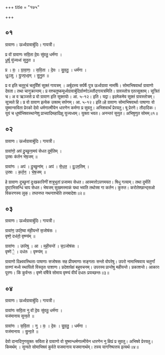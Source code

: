 +++
title = "१७५"

+++


## ०१
ग्रावाणः। ऊर्ध्वग्रावार्बुदिः। गायत्री।

प्र वो॑ ग्रावाणः सवि॒ता दे॒वः सु॑वतु॒ धर्म॑णा ।  
धू॒र्षु यु॑ज्यध्वं सुनु॒त ॥

प्र । वः॒ । ग्रा॒वा॒णः॒ । स॒वि॒ता । दे॒वः । सु॒व॒तु॒ । धर्म॑णा ।  
धूः॒ऽसु । यु॒ज्य॒ध्व॒म् । सु॒नु॒त ॥

प्र व इति चतुरृचं चतुर्विंशं सूक्तं गायत्रम् । अर्बुदस्य सर्पर्षेः पुत्र ऊर्ध्वग्रावा नामर्षिः। सोमाभिषवार्था ग्रावाणो देवता। तथा चानुक्रान्तम्। प्र वश्चतुष्कमूर्ध्वग्रावार्बुदिर्ग्राव्णोऽस्तौद्गायत्रमिति। ग्रावस्तोत्र एतत्सूक्तम्। सूत्रितं च। अ व ऋञ्जसे प्र वो ग्रावाण इति सूक्तयोः। आ. ५-१२। इति। यद्वा। इदमेकमेव सूक्तं ग्रावस्तोत्रम्। सूत्र्यते हि। प्र वो ग्रावाण इत्येक उक्तम् सर्पणम्। आ. ५-१२। इति॥हे ग्रावाणः सोमाभिषवार्थाः पाषाणाः वो युष्मान्सविता प्रेरको देवो धर्मणात्मीयेन धारणेन कर्मणा प्र सुवतु। अभिशवार्थं प्रेरयतु। षू प्रेरणे। तौदादिकः। यूयं च धूर्ष्वभिषवस्थानेशु प्राच्यादिमहादिक्षु युज्यध्वम्। युक्ता भवत। अनन्तरं सुनुत। अभिषुणुत सोमम्॥१॥

## ०२
ग्रावाणः। ऊर्ध्वग्रावार्बुदिः। गायत्री।

ग्रावा॑णो॒ अप॑ दु॒च्छुना॒मप॑ सेधत दुर्म॒तिम् ।  
उ॒स्राः क॑र्तन भेष॒जम् ॥

ग्रावा॑णः । अप॑ । दु॒च्छुना॑म् । अप॑ । से॒ध॒त॒ । दुः॒ऽम॒तिम् ।  
उ॒स्राः । क॒र्त॒न॒ । भे॒ष॒जम् ॥

हे ग्रावाणः दुच्छुनां दुःखकारिणीं शत्रुभूतां प्रजामप सेधत। आस्मत्तोऽपगमयत। षिधु गत्याम्। तथा दुर्मतिं दुष्टाभिसन्धिं चाप सेधत। भेषजम् सुखमस्माकं यथा भवति तथोस्रा गा कर्तन। कुरुत। करोतेश्छान्द्सओ विकरणस्य लुक्। तप्तनप्त नथनाश्चेति तनबादेशः॥२॥

## ०३
ग्रावाणः। ऊर्ध्वग्रावार्बुदिः। गायत्री।

ग्रावा॑ण॒ उप॑रे॒ष्वा म॑ही॒यन्ते॑ स॒जोष॑सः ।  
वृष्णे॒ दध॑तो॒ वृष्ण्य॑म् ॥

ग्रावा॑णः । उप॑रेषु । आ । म॒ही॒यन्ते॑ । स॒ऽजोष॑सः ।  
वृष्णे॑े॒ । दध॑तः । वृष्ण्य॑म् ॥

ग्रावाणो दिक्ष्ववस्थिताः पाषाणाः सजोषसः सह प्रीयमाणाः सङ्गताः सन्तो वोपरेषु। उपरो नामाभिषवाय चतुर्णां ग्राव्णां मध्ये स्थापितो विस्तृतः पाशाणः। प्रदेशापेक्षं बहुवचनम्। उपरस्य प्रान्तेषु महीयन्ते। प्रकाशन्ते। आकारः पूरणः। किं कुर्वन्तः। वृष्णे वर्षित्रे सोमाय वृष्ण्यं वीर्यं दधतः प्रयच्छन्तः॥३॥

## ०४
ग्रावाणः। ऊर्ध्वग्रावार्बुदिः। गायत्री।

ग्रावा॑णः सवि॒ता नु वो॑ दे॒वः सु॑वतु॒ धर्म॑णा ।  
यज॑मानाय सुन्व॒ते ॥

ग्रावा॑णः । स॒वि॒ता । नु । वः॒ । दे॒वः । सु॒व॒तु॒ । धर्म॑णा ।  
यज॑मानाय । सु॒न्व॒ते ॥

देवो दानादिगुणयुक्तः सविता हे ग्रावाणो वो युष्मान्धर्मणात्मीयेन धारणेन नु क्षिप्रं प्र सुवतु। अभिषवे प्रेरयतु। किमर्थम् । सुन्वते सोमाभिषवं कुर्वते यजमानाय यजमानार्थम्। तस्य यागनिष्पत्तय इत्यर्थः॥४॥